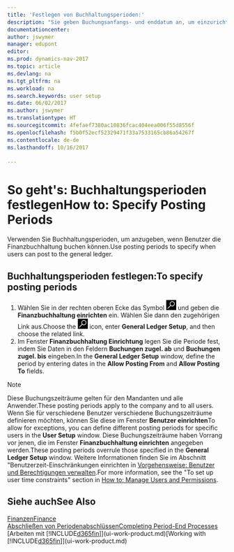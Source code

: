 ```yaml
---
title: 'Festlegen von Buchhaltungsperioden:'
description: "Sie geben Buchungsanfangs- und enddatum an, um einzurichten, wenn Benutzer die Finanzbuchhaltung buchen können."
documentationcenter: 
author: jswymer
manager: edupont
editor: 
ms.prod: dynamics-nav-2017
ms.topic: article
ms.devlang: na
ms.tgt_pltfrm: na
ms.workload: na
ms.search.keywords: user setup
ms.date: 06/02/2017
ms.author: jswymer
ms.translationtype: HT
ms.sourcegitcommit: 4fefaef7380ac10836fcac404eea006f55d8556f
ms.openlocfilehash: f5b0f52ecf52329471f33a7533165cb86a54267f
ms.contentlocale: de-de
ms.lasthandoff: 10/16/2017

---
```

# <a name="how-to-specify-posting-periods"></a><span data-ttu-id="6b7f6-103">So geht's: Buchhaltungsperioden festlegen</span><span class="sxs-lookup"><span data-stu-id="6b7f6-103">How to: Specify Posting Periods</span></span>
<span data-ttu-id="6b7f6-104">Verwenden Sie Buchhaltungsperioden, um anzugeben, wenn Benutzer die Finanzbuchhaltung buchen können.</span><span class="sxs-lookup"><span data-stu-id="6b7f6-104">Use posting periods to specify when users can post to the general ledger.</span></span>  

## <a name="to-specify-posting-periods"></a><span data-ttu-id="6b7f6-105">Buchhaltungsperioden festlegen:</span><span class="sxs-lookup"><span data-stu-id="6b7f6-105">To specify posting periods</span></span>
1. <span data-ttu-id="6b7f6-106">Wählen Sie in der rechten oberen Ecke das Symbol ![Nach Seite oder Bericht suchen](media/ui-search/search_small.png "Nach Seite oder Bericht suchen") und geben die **Finanzbuchhaltung einrichten** ein. Wählen Sie dann den zugehörigen Link aus.</span><span class="sxs-lookup"><span data-stu-id="6b7f6-106">Choose the ![Search for Page or Report](media/ui-search/search_small.png "Search for Page or Report icon") icon, enter **General Ledger Setup**, and then choose the related link.</span></span>  
2. <span data-ttu-id="6b7f6-107">Im Fenster **Finanzbuchhaltung Einrichtung** legen Sie die Periode fest, indem Sie Daten in den Feldern **Buchungen zugel. ab** und **Buchungen zugel. bis** eingeben.</span><span class="sxs-lookup"><span data-stu-id="6b7f6-107">In the **General Ledger Setup** window, define the period by entering dates in the **Allow Posting From** and **Allow Posting To** fields.</span></span>  

> [!NOTE]  
>   <span data-ttu-id="6b7f6-108">Diese Buchungszeiträume gelten für den Mandanten und alle Anwender.</span><span class="sxs-lookup"><span data-stu-id="6b7f6-108">These posting periods apply to the company and to all users.</span></span> <span data-ttu-id="6b7f6-109">Wenn Sie für verschiedene Benutzer verschiedene Buchungszeiträume definieren möchten, können Sie diese im Fenster **Benutzer einrichten**</span><span class="sxs-lookup"><span data-stu-id="6b7f6-109">To allow for exceptions, you can define different posting periods for specific users in the **User Setup** window.</span></span> <span data-ttu-id="6b7f6-110">Diese Buchungszeiträume haben Vorrang vor jenen, die im Fenster **Finanzbuchhaltung einrichten** angegeben werden.</span><span class="sxs-lookup"><span data-stu-id="6b7f6-110">These posting periods overrule those specified in the **General Ledger Setup** window.</span></span> <span data-ttu-id="6b7f6-111">Weitere Informationen finden Sie im Abschnitt "Benutzerzeit-Einschränkungen einrichten in [Vorgehensweise: Benutzer und Berechtigungen verwalten](ui-how-users-permissions.md).</span><span class="sxs-lookup"><span data-stu-id="6b7f6-111">For more information, see the "To set up user time constraints" section in [How to: Manage Users and Permissions](ui-how-users-permissions.md).</span></span>

## <a name="see-also"></a><span data-ttu-id="6b7f6-112">Siehe auch</span><span class="sxs-lookup"><span data-stu-id="6b7f6-112">See Also</span></span>
[<span data-ttu-id="6b7f6-113">Finanzen</span><span class="sxs-lookup"><span data-stu-id="6b7f6-113">Finance</span></span>](finance.md)  
[<span data-ttu-id="6b7f6-114">Abschließen von Periodenabschlüssen</span><span class="sxs-lookup"><span data-stu-id="6b7f6-114">Completing Period-End Processes</span></span>](year-how-complete-period-end-processes.md)  
<span data-ttu-id="6b7f6-115">[Arbeiten mit [!INCLUDE[d365fin](includes/d365fin_md.md)]](ui-work-product.md)</span><span class="sxs-lookup"><span data-stu-id="6b7f6-115">[Working with [!INCLUDE[d365fin](includes/d365fin_md.md)]](ui-work-product.md)</span></span>

